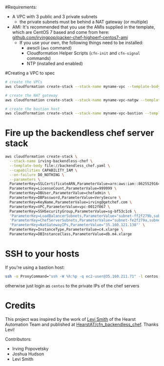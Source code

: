 
#Requirements:
* A VPC with 3 public and 3 private subnets
  * the private subnets must be behind a NAT gateway (or multiple)
* AMI: It's recommended that you use the AMIs supplied in the template, which are CentOS 7 based and come from here: [github.com/irvingpop/packer-chef-highperf-centos7-ami](https://github.com/irvingpop/packer-chef-highperf-centos7-ami)
  * If you use your own, the following things need to be installed:
    - awscli (`aws` command)
    - Cloudformation Helper Scripts (`cfn-init` and `cfn-signal` commands)
    - NTP (installed and enabled)


#Creating a VPC to spec
```bash
# create the VPCs
aws cloudformation create-stack --stack-name myname-vpc --template-body file://vpc/vpc-3azs.yaml --capabilities CAPABILITY_IAM --parameters ParameterKey=ClassB,ParameterValue=42

# create the NAT gateway
aws cloudformation create-stack --stack-name myname-vpc-natgw --template-body file://vpc/vpc-nat-gateway.yaml --capabilities CAPABILITY_IAM --parameters ParameterKey=ParentVPCStack,ParameterValue=myname-vpc

# create the bastion host
aws cloudformation create-stack --stack-name myname-vpc-bastion --template-body file://vpc/vpc-ssh-bastion.yaml --capabilities CAPABILITY_IAM --parameters ParameterKey=ParentVPCStack,ParameterValue=myname-vpc ParameterKey=KeyName,ParameterValue=my_ssh_key
```

# Fire up the backendless chef server stack
```bash
aws cloudformation create-stack \
  --stack-name irving-backendless-chef \
  --template-body file://backendless_chef.yaml \
  --capabilities CAPABILITY_IAM \
  --on-failure DO_NOTHING \
  --parameters \
  ParameterKey=SSLCertificateARN,ParameterValue=arn:aws:iam::862552916454:server-certificate/ip-ub-backend1-trusty-aws-1164570181.us-west-2.elb.amazonaws.com \
  ParameterKey=LicenseCount,ParameterValue=999999 \
  ParameterKey=DBUser,ParameterValue=chefadmin \
  ParameterKey=DBPassword,ParameterValue=VerySecure \
  ParameterKey=KeyName,ParameterValue=irving@getchef.com \
  ParameterKey=VPC,ParameterValue=vpc-0012f067 \
  ParameterKey=SSHSecurityGroup,ParameterValue=sg-bf53c1c6 \
  'ParameterKey=LoadBalancerSubnets,ParameterValue="subnet-ff2f279b,subnet-6c30121a,subnet-0b61fa53"' \
  'ParameterKey=ChefServerSubnets,ParameterValue="subnet-fe2f279a,subnet-6d30121b,subnet-0c61fa54"' \
  'ParameterKey=NatGatewayIPs,ParameterValue="35.160.121.138"' \
  ParameterKey=InstanceType,ParameterValue=c4.xlarge \
  ParameterKey=DBInstanceClass,ParameterValue=db.m4.xlarge
```

# SSH to your hosts

If you're using a bastion host:
```bash
ssh -o ProxyCommand="ssh -W %h:%p -q ec2-user@35.160.211.71" -l centos <chef server private ip>
```

otherwise just login as `centos` to the private IPs of the chef servers


# Credits

This project was inspired by the work of [Levi Smith](https://github.com/TheFynx) of the Hearst Automation Team and published at [HearstAT/cfn_backendless_chef](https://github.com/HearstAT/cfn_backendless_chef).  Thanks Levi!

Contributors:
- Irving Popovetsky
- Joshua Hudson
- Levi Smith
